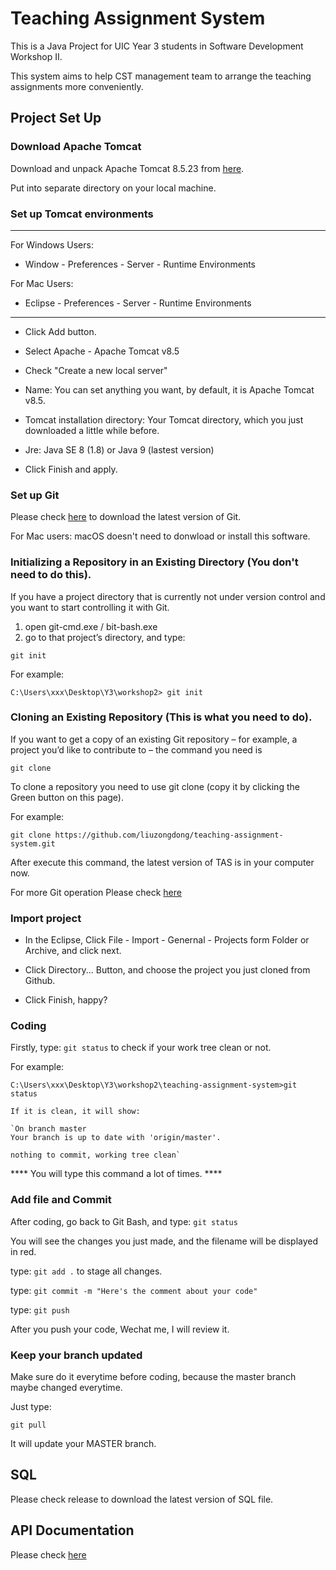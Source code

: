 # Teaching Assignment System
  This is a Java Project for UIC Year 3 students in Software Development Workshop II.

  This system aims to help CST management team to arrange the teaching assignments more conveniently.

## Project Set Up
### Download Apache Tomcat

  Download and unpack Apache Tomcat 8.5.23 from 
  [here](http://mirrors.tuna.tsinghua.edu.cn/apache/tomcat/tomcat-8/v8.5.23/bin/apache-tomcat-8.5.23.zip). 

  Put into separate directory on your local machine.

### Set up Tomcat environments
  ---

  For Windows Users:
  * Window - Preferences - Server - Runtime Environments

  For Mac Users:
  * Eclipse - Preferences - Server - Runtime Environments
  ---


  * Click Add button.

  * Select Apache - Apache Tomcat v8.5

  * Check "Create a new local server"

  * Name: You can set anything you want, by default, it is Apache Tomcat v8.5.

  * Tomcat installation directory: Your Tomcat directory, which you just downloaded a little while before.

  * Jre: Java SE 8 (1.8) or Java 9 (lastest version)

  * Click Finish and apply.

### Set up Git

  Please check [here](https://git-scm.com/downloads) to download the latest version of Git.

  For Mac users: macOS doesn't need to donwload or install this software.

### Initializing a Repository in an Existing Directory (You don't need to do this).

  If you have a project directory that is currently not under version control and you want to start controlling it with Git.

  1. open git-cmd.exe / bit-bash.exe
  2. go to that project’s directory, and type:

  `git init`

  For example: 
  
  `C:\Users\xxx\Desktop\Y3\workshop2> git init`

### Cloning an Existing Repository (This is what you need to do).
  If you want to get a copy of an existing Git repository – for example,
  a project you’d like to contribute to – the command you need is

  `git clone`

  To clone a repository you need to use git clone <url> (copy it by clicking the Green button on this page). 
  
  For example:

  `git clone https://github.com/liuzongdong/teaching-assignment-system.git`

  After execute this command, the latest version of TAS is in your computer now.

  For more Git operation Please check [here](https://guides.github.com/)

### Import project

  * In the Eclipse, Click File - Import - Genernal - Projects form Folder or Archive, and click next.

  * Click Directory... Button, and choose the project you just cloned from Github.

  * Click Finish, happy?

### Coding

  Firstly, type: `git status` to check if your work tree clean or not.

  For example: 
  
  `C:\Users\xxx\Desktop\Y3\workshop2\teaching-assignment-system>git status`

    If it is clean, it will show:

    `On branch master
    Your branch is up to date with 'origin/master'.

    nothing to commit, working tree clean`

  **** You will type this command a lot of times. ****


### Add file and Commit

  After coding, go back to Git Bash, and type: `git status`

  You will see the changes you just made, and the filename will be displayed in red.

  type: `git add .` to stage all changes.

  type: `git commit -m "Here's the comment about your code"`

  type: `git push`

  After you push your code, Wechat me, I will review it.

### Keep your branch updated

  Make sure do it everytime before coding, because the master branch maybe changed everytime.

  Just type:

  `git pull`

  It will update your MASTER branch.

## SQL

  Please check release to download the latest version of SQL file.

## API Documentation

  Please check [here](http://111.121.193.214)
